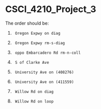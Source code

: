 # CSCI_4210_Project_3

The order should be:
1.  	Oregon Expwy on diag
2.  	Oregon Expwy rm-s-diag
3.  	oppo Embarcadero Rd rm-n-coll
4.  	S of Clarke Ave
5.  	University Ave on (408276)
7.  	University Ave on (411559)
8.  	Willow Rd on diag
9.  	Willow Rd on loop
